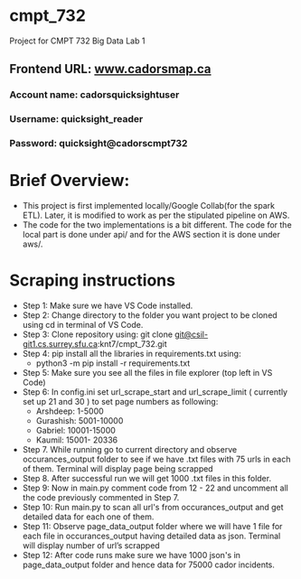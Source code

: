 # cmpt_732
Project for CMPT 732 Big Data Lab 1

## Frontend URL: www.cadorsmap.ca
### Account name: cadorsquicksightuser
### Username: quicksight_reader
### Password: quicksight@cadorscmpt732
# Brief Overview:
* This project is first implemented locally/Google Collab(for the spark ETL). Later, it is modified to work as per the stipulated pipeline on AWS.
* The code for the two implementations is a bit different. The code for the local part is done under api/ and for the AWS section it is done under aws/.

# Scraping instructions

* Step 1: Make sure we have VS Code installed.
* Step 2: Change directory to the folder you want project to be cloned using cd in terminal of VS Code.
* Step 3: Clone repository using: git clone git@csil-git1.cs.surrey.sfu.ca:knt7/cmpt_732.git
* Step 4: pip install all the libraries in requirements.txt using: 
	* python3 -m pip install -r requirements.txt
* Step 5: Make sure you see all the files in file explorer (top left in VS Code)
* Step 6: In config.ini set url_scrape_start and url_scrape_limit ( currently set up 21 and 30 ) to set page numbers as following:
	*	 Arshdeep: 1-5000 
	*	 Gurashish: 5001-10000
	*	 Gabriel: 10001-15000
	*	 Kaumil: 15001- 20336
* Step 7. While running go to current directory and observe occurances_output folder to see if we have .txt files with 75 urls in each of them. Terminal will display page being scrapped
* Step 8. After successful run we will get 1000 .txt files in this folder.
* Step 9: Now in main.py comment code from 12 - 22 and uncomment all the code previously commented in Step 7. 
* Step 10: Run main.py to scan all url's from occurances_output and get detailed data for each one of them.
* Step 11: Observe page_data_output folder where we will have 1 file for each file in occurances_output having detailed data as json. Terminal will display number of url’s scrapped
* Step 12: After code runs make sure we have 1000 json's in page_data_output folder and hence data for 75000 cador incidents.

